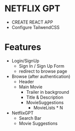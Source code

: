 # NETFLIX GPT 
- CREATE REACT APP
- Configure TailwendCSS

# Features
- Login/SignUp 
    - Sign In / Sign Up Form 
    - redirect to browse page
- Browse (after authentication)
    - Header
    - Main Movie
        - Trailer in background 
        - Title & Description 
        - MovieSuggestions 
            - MovieLists * N
- NetflixGPT 
    - Search Bar 
    - Movie Suggestions 
